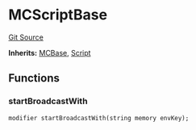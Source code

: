 # MCScriptBase
[Git Source](https://github.com/metacontract/mc/blob/7db22f6d7abc05705d21c7601fb406ca49c18557/src/devkit/Flattened.sol)

**Inherits:**
[MCBase](abstract.MCBase.md), [Script](abstract.Script.md)


## Functions
### startBroadcastWith


```solidity
modifier startBroadcastWith(string memory envKey);
```

